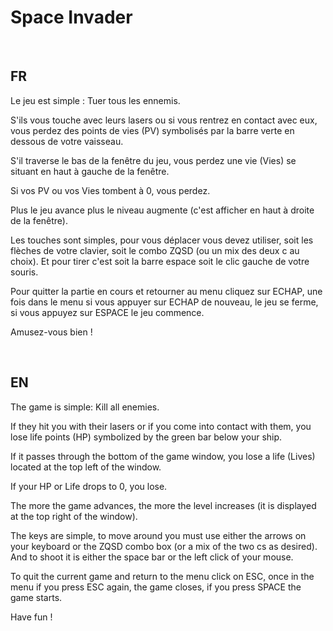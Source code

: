 # Space Invader

<br/>

## FR
Le jeu est simple : Tuer tous les ennemis.

S'ils vous touche avec leurs lasers ou si vous rentrez en contact avec eux, vous perdez des points de vies (PV) symbolisés par la barre verte en dessous de votre vaisseau.

S'il traverse le bas de la fenêtre du jeu, vous perdez une vie (Vies) se situant en haut à gauche de la fenêtre.

Si vos PV ou vos Vies tombent à 0, vous perdez.

Plus le jeu avance plus le niveau augmente (c'est afficher en haut à droite de la fenêtre).

Les touches sont simples, pour vous déplacer vous devez utiliser, soit les flèches de votre clavier, soit le combo ZQSD (ou un mix des deux c au choix).
Et pour tirer c'est soit la barre espace soit le clic gauche de votre souris.

Pour quitter la partie en cours et retourner au menu cliquez sur ECHAP, une fois dans le menu si vous appuyer sur ECHAP de nouveau, le jeu se ferme, si vous appuyez sur ESPACE le jeu commence.

Amusez-vous bien !

<br/>

## EN
The game is simple: Kill all enemies.

If they hit you with their lasers or if you come into contact with them, you lose life points (HP) symbolized by the green bar below your ship.

If it passes through the bottom of the game window, you lose a life (Lives) located at the top left of the window.

If your HP or Life drops to 0, you lose.

The more the game advances, the more the level increases (it is displayed at the top right of the window).

The keys are simple, to move around you must use either the arrows on your keyboard or the ZQSD combo box (or a mix of the two cs as desired).
And to shoot it is either the space bar or the left click of your mouse.

To quit the current game and return to the menu click on ESC, once in the menu if you press ESC again, the game closes, if you press SPACE the game starts.

Have fun !
